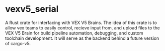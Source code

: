 # vexv5_serial

A Rust crate for interfacing with VEX V5 Brains. The idea of this crate is to allow vex teams to easily control, recieve input from, and upload files to the VEX V5 Brain for build pipeline automation, debugging, and custom toolchain development. It will serve as the backend behind a future version of cargo-v5.